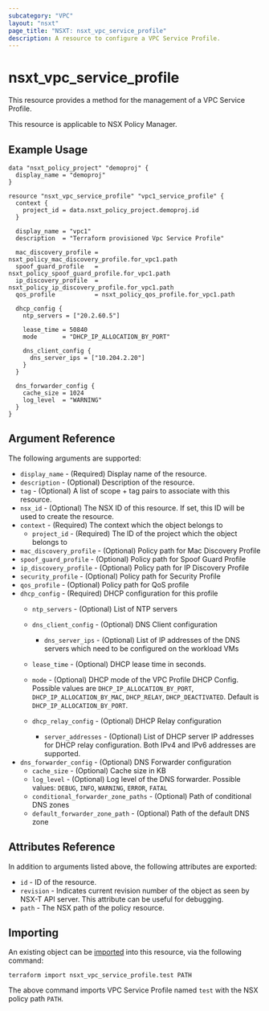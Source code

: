```yaml
---
subcategory: "VPC"
layout: "nsxt"
page_title: "NSXT: nsxt_vpc_service_profile"
description: A resource to configure a VPC Service Profile.
---
```


# nsxt_vpc_service_profile

This resource provides a method for the management of a VPC Service Profile.

This resource is applicable to NSX Policy Manager.

## Example Usage

```hcl
data "nsxt_policy_project" "demoproj" {
  display_name = "demoproj"
}

resource "nsxt_vpc_service_profile" "vpc1_service_profile" {
  context {
    project_id = data.nsxt_policy_project.demoproj.id
  }

  display_name = "vpc1"
  description  = "Terraform provisioned Vpc Service Profile"

  mac_discovery_profile = nsxt_policy_mac_discovery_profile.for_vpc1.path
  spoof_guard_profile   = nsxt_policy_spoof_guard_profile.for_vpc1.path
  ip_discovery_profile  = nsxt_policy_ip_discovery_profile.for_vpc1.path
  qos_profile           = nsxt_policy_qos_profile.for_vpc1.path

  dhcp_config {
    ntp_servers = ["20.2.60.5"]

    lease_time = 50840
    mode       = "DHCP_IP_ALLOCATION_BY_PORT"

    dns_client_config {
      dns_server_ips = ["10.204.2.20"]
    }
  }

  dns_forwarder_config {
    cache_size = 1024
    log_level  = "WARNING"
  }
}
```

## Argument Reference

The following arguments are supported:

* `display_name` - (Required) Display name of the resource.
* `description` - (Optional) Description of the resource.
* `tag` - (Optional) A list of scope + tag pairs to associate with this resource.
* `nsx_id` - (Optional) The NSX ID of this resource. If set, this ID will be used to create the resource.
* `context` - (Required) The context which the object belongs to
  * `project_id` - (Required) The ID of the project which the object belongs to
* `mac_discovery_profile` - (Optional) Policy path for Mac Discovery Profile
* `spoof_guard_profile` - (Optional) Policy path for Spoof Guard Profile
* `ip_discovery_profile` - (Optional) Policy path for IP Discovery Profile
* `security_profile` - (Optional) Policy path for Security Profile
* `qos_profile` - (Optional) Policy path for QoS profile
* `dhcp_config` - (Required) DHCP configuration for this profile
  * `ntp_servers` - (Optional) List of NTP servers
  * `dns_client_config` - (Optional) DNS Client configuration
    * `dns_server_ips` - (Optional) List of IP addresses of the DNS servers which need to be configured on the workload VMs
  * `lease_time` - (Optional) DHCP lease time in seconds.

  * `mode` - (Optional) DHCP mode of the VPC Profile DHCP Config. Possible values are `DHCP_IP_ALLOCATION_BY_PORT`, `DHCP_IP_ALLOCATION_BY_MAC`, `DHCP_RELAY`, `DHCP_DEACTIVATED`. Default is `DHCP_IP_ALLOCATION_BY_PORT`.
  * `dhcp_relay_config` - (Optional) DHCP Relay configuration
    * `server_addresses` - (Optional) List of DHCP server IP addresses for DHCP relay configuration. Both IPv4 and IPv6 addresses are supported.
* `dns_forwarder_config` - (Optional) DNS Forwarder configuration
  * `cache_size` - (Optional) Cache size in KB
  * `log_level` - (Optional) Log level of the DNS forwarder. Possible values: `DEBUG`, `INFO`, `WARNING`, `ERROR`, `FATAL`
  * `conditional_forwarder_zone_paths` - (Optional) Path of conditional DNS zones
  * `default_forwarder_zone_path` - (Optional) Path of the default DNS zone


## Attributes Reference

In addition to arguments listed above, the following attributes are exported:

* `id` - ID of the resource.
* `revision` - Indicates current revision number of the object as seen by NSX-T API server. This attribute can be useful for debugging.
* `path` - The NSX path of the policy resource.

## Importing

An existing object can be [imported][docs-import] into this resource, via the following command:

[docs-import]: https://www.terraform.io/cli/import

```
terraform import nsxt_vpc_service_profile.test PATH
```

The above command imports VPC Service Profile named `test` with the NSX policy path `PATH`.
